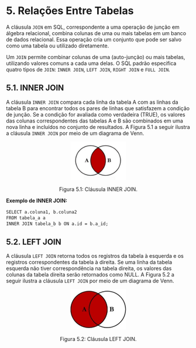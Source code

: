 # 5. Relações Entre Tabelas

A cláusula `JOIN` em SQL, correspondente a uma operação de junção em álgebra relacional, combina colunas de uma ou mais tabelas em um banco de dados relacional. Essa operação cria um conjunto que pode ser salvo como uma tabela ou utilizado diretamente.

Um `JOIN` permite combinar colunas de uma (auto-junção) ou mais tabelas, utilizando valores comuns a cada uma delas. O SQL padrão especifica quatro tipos de `JOIN`: `INNER JOIN`, `LEFT JOIN`, `RIGHT JOIN` e `FULL JOIN`.

## 5.1. INNER JOIN

A cláusula `INNER JOIN` compara cada linha da tabela A com as linhas da tabela B para encontrar todos os pares de linhas que satisfazem a condição de junção. Se a condição for avaliada como verdadeira (TRUE), os valores das colunas correspondentes das tabelas A e B são combinados em uma nova linha e incluídos no conjunto de resultados. A Figura 5.1 a seguir ilustra a cláusula `INNER JOIN` por meio de um diagrama de Venn.

<div align="center">
    <img src="../imgs/inner_join.png" width="30%" style="max-height: 50vh;"/>
    <p>Figura 5.1: Cláusula INNER JOIN.</p>
</div>

**Exemplo de INNER JOIN:**

```
SELECT a.coluna1, b.coluna2
FROM tabela_a a
INNER JOIN tabela_b b ON a.id = b.a_id;
```

## 5.2. LEFT JOIN

A cláusula `LEFT JOIN` retorna todos os registros da tabela à esquerda e os registros correspondentes da tabela à direita. Se uma linha da tabela esquerda não tiver correspondência na tabela direita, os valores das colunas da tabela direita serão retornados como NULL. A Figura 5.2 a seguir ilustra a cláusula `LEFT JOIN` por meio de um diagrama de Venn.

<div align="center">
    <img src="../imgs/left_join.png" width="30%" style="max-height: 50vh;"/>
    <p>Figura 5.2: Cláusula LEFT JOIN.</p>
</div>
